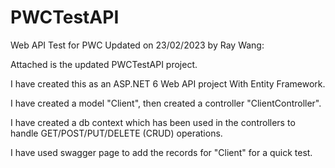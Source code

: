 # PWCTestAPI
Web API Test for PWC
Updated on 23/02/2023 by Ray Wang:

Attached is the updated PWCTestAPI project.

I have created this as an ASP.NET 6 Web API project With Entity Framework.

I have created a model "Client", then created a controller "ClientController".

I have created a db context which has been used in the controllers to handle GET/POST/PUT/DELETE (CRUD) operations.

I have used swagger page to add the records for "Client" for a quick test.
